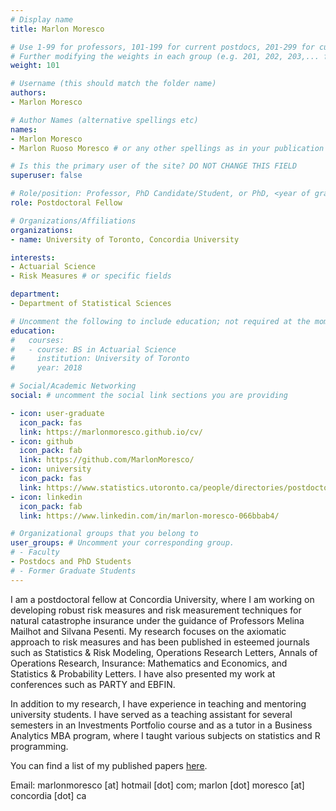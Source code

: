 ```yaml
---
# Display name
title: Marlon Moresco

# Use 1-99 for professors, 101-199 for current postdocs, 201-299 for current phds, 301-399 for current masters, 401-499 for current undergrads, 801-809 for alum postdocs, 811-849 for alum phds, 851-899 for alum masters, and 901-999 for alum undergrads
# Further modifying the weights in each group (e.g. 201, 202, 203,... for current phds) allows customized ordering (e.g. new students first)
weight: 101

# Username (this should match the folder name)
authors:
- Marlon Moresco

# Author Names (alternative spellings etc)
names:
- Marlon Moresco
- Marlon Ruoso Moresco # or any other spellings as in your publication citations

# Is this the primary user of the site? DO NOT CHANGE THIS FIELD
superuser: false

# Role/position: Professor, PhD Candidate/Student, or PhD, <year of graduation>
role: Postdoctoral Fellow

# Organizations/Affiliations
organizations:
- name: University of Toronto, Concordia University

interests:
- Actuarial Science
- Risk Measures # or specific fields

department:
- Department of Statistical Sciences

# Uncomment the following to include education; not required at the moment.
education:
#   courses:
#   - course: BS in Actuarial Science
#     institution: University of Toronto
#     year: 2018

# Social/Academic Networking
social: # uncomment the social link sections you are providing

- icon: user-graduate
  icon_pack: fas
  link: https://marlonmoresco.github.io/cv/
- icon: github
  icon_pack: fab
  link: https://github.com/MarlonMoresco/
- icon: university
  icon_pack: fas
  link: https://www.statistics.utoronto.ca/people/directories/postdoctoral-fellows/marlon-moresco/
- icon: linkedin
  icon_pack: fab
  link: https://www.linkedin.com/in/marlon-moresco-066bbab4/

# Organizational groups that you belong to
user_groups: # Uncomment your corresponding group.
# - Faculty
- Postdocs and PhD Students
# - Former Graduate Students
---
```


I am a postdoctoral fellow at Concordia University, where I am working on developing robust risk measures and risk measurement techniques for natural catastrophe insurance under the guidance of Professors Melina Mailhot and Silvana Pesenti. My research focuses on the axiomatic approach to risk measures and has been published in esteemed journals such as Statistics & Risk Modeling, Operations Research Letters, Annals of Operations Research, Insurance: Mathematics and Economics, and Statistics & Probability Letters. I have also presented my work at conferences such as PARTY and EBFIN.

In addition to my research, I have experience in teaching and mentoring university students. I have served as a teaching assistant for several semesters in an Investments Portfolio course and as a tutor in a Business Analytics MBA program, where I taught various subjects on statistics and R programming.

You can find a list of my published papers [here](https://marlonmoresco.github.io/cv/publications/).

Email: marlonmoresco [at] hotmail [dot] com; marlon [dot] moresco [at] concordia [dot] ca